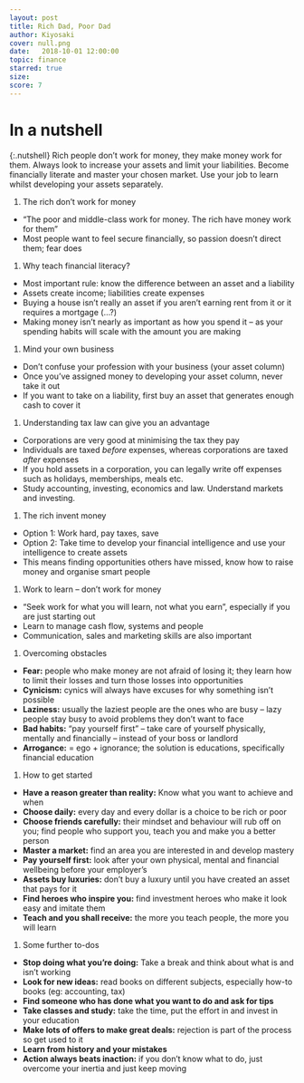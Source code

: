 ```yaml
---
layout: post
title: Rich Dad, Poor Dad
author: Kiyosaki
cover: null.png
date:   2018-10-01 12:00:00
topic: finance
starred: true
size: 
score: 7
---
```


# In a nutshell

{:.nutshell}
Rich people don’t work for money, they make money work for them. Always
look to increase your assets and limit your liabilities. Become
financially literate and master your chosen market. Use your job to
learn whilst developing your assets separately.

1.  The rich don’t work for money
-   “The poor and middle-class work for money. The rich have money work
    for them”
-   Most people want to feel secure financially, so passion doesn’t
    direct them; fear does

1.  Why teach financial literacy?
-   Most important rule: know the difference between an asset and a
    liability
-   Assets create income; liabilities create expenses
-   Buying a house isn’t really an asset if you aren’t earning rent from
    it or it requires a mortgage (…?)
-   Making money isn’t nearly as important as how you spend it – as your
    spending habits will scale with the amount you are making

1.  Mind your own business
-   Don’t confuse your profession with your business (your asset column)
-   Once you’ve assigned money to developing your asset column, never
    take it out
-   If you want to take on a liability, first buy an asset that
    generates enough cash to cover it

1.  Understanding tax law can give you an advantage
-   Corporations are very good at minimising the tax they pay
-   Individuals are taxed *before* expenses, whereas corporations are
    taxed *after* expenses
-   If you hold assets in a corporation, you can legally write off
    expenses such as holidays, memberships, meals etc.
-   Study accounting, investing, economics and law. Understand markets
    and investing.

1.  The rich invent money
-   Option 1: Work hard, pay taxes, save
-   Option 2: Take time to develop your financial intelligence and use
    your intelligence to create assets
-   This means finding opportunities others have missed, know how to
    raise money and organise smart people

1.  Work to learn – don’t work for money
-   “Seek work for what you will learn, not what you earn”, especially
    if you are just starting out
-   Learn to manage cash flow, systems and people
-   Communication, sales and marketing skills are also important

1.  Overcoming obstacles
-   **Fear:** people who make money are not afraid of losing it; they
    learn how to limit their losses and turn those losses into
    opportunities
-   **Cynicism:** cynics will always have excuses for why something
    isn’t possible
-   **Laziness:** usually the laziest people are the ones who are busy –
    lazy people stay busy to avoid problems they don’t want to face
-   **Bad habits:** “pay yourself first” – take care of yourself
    physically, mentally and financially – instead of your boss or
    landlord
-   **Arrogance:** = ego + ignorance; the solution is educations,
    specifically financial education

1.  How to get started
-   **Have a reason greater than reality:** Know what you want to
    achieve and when
-   **Choose daily:** every day and every dollar is a choice to be rich
    or poor
-   **Choose friends carefully:** their mindset and behaviour will rub
    off on you; find people who support you, teach you and make you a
    better person
-   **Master a market:** find an area you are interested in and develop
    mastery
-   **Pay yourself first:** look after your own physical, mental and
    financial wellbeing before your employer’s
-   **Assets buy luxuries:** don’t buy a luxury until you have created
    an asset that pays for it
-   **Find heroes who inspire you:** find investment heroes who make it
    look easy and imitate them
-   **Teach and you shall receive:** the more you teach people, the more
    you will learn

1.  Some further to-dos
-   **Stop doing what you’re doing:** Take a break and think about what
    is and isn’t working
-   **Look for new ideas:** read books on different subjects, especially
    how-to books (eg: accounting, tax)
-   **Find someone who has done what you want to do and ask for tips**
-   **Take classes and study:** take the time, put the effort in and
    invest in your education
-   **Make lots of offers to make great deals:** rejection is part of
    the process so get used to it
-   **Learn from history and your mistakes**
-   **Action always beats inaction:** if you don’t know what to do, just
    overcome your inertia and just keep moving